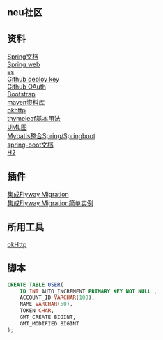 ## neu社区

## 资料
[Spring文档](https://spring.io/guides)  
[Spring web](https://spring.io/guides/gs/serving-web-content/)      
[es](https://elasticsearch.cn/explore)  
[Github deploy key](https://developer.github.com/v3/guides/managing-deploy-keys/#deploy-keys)  
[Github OAuth](https://developer.github.com/apps/building-oauth-apps/authorizing-oauth-apps/)  
[Bootstrap](https://v3.bootcss.com/getting-started/#download)  
[maven资料库](https://mvnrepository.com)  
[okhttp](https://square.github.io/okhttp/)  
[thymeleaf基本用法](https://www.cnblogs.com/topwill/p/7434955.html)  
[UML图](https://mp.weixin.qq.com/s/KR2HCcCoIc-gSDLZ69azYw)  
[Mybatis整合Spring/Springboot](http://mybatis.org/spring/index.html)  
[spring-boot文档](https://docs.spring.io/spring-boot/docs/2.0.0.RC1/reference/htmlsingle/#boot-features-embedded-database-support)  
[H2](http://www.h2database.com/html/quickstart.html)  

## 插件
[集成Flyway Migration](https://flywaydb.org/getstarted/firststeps/maven)  
[集成Flyway Migration简单实例](http://ju.outofmemory.cn/entry/339528)
## 所用工具
[okHttp](https://square.github.io/okhttp/)

## 脚本
```sql
CREATE TABLE USER(
    ID INT AUTO_INCREMENT PRIMARY KEY NOT NULL ,
    ACCOUNT_ID VARCHAR(100),
    NAME VARCHAR(50),
    TOKEN CHAR,
    GMT_CREATE BIGINT,
    GMT_MODIFIED BIGINT
);
```